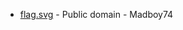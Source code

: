 * [flag.svg](https://commons.wikimedia.org/wiki/File:Coa_Norway_Town_Aurskog-Høland.svg) - Public domain - Madboy74
